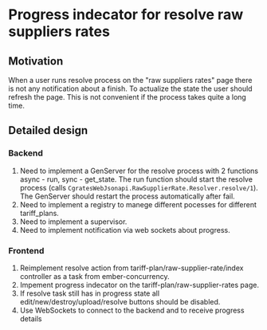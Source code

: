 # Progress indecator for resolve raw suppliers rates

## Motivation

When a user runs resolve process on the "raw suppliers rates" page there is not any notification about a finish.
To actualize the state the user should refresh the page. This is not convenient if the process takes quite a long time.

## Detailed design

### Backend
1. Need to implement a GenServer for the resolve process with 2 functions async - run, sync - get_state.
The run function should start the resolve process (calls `CgratesWebJsonapi.RawSupplierRate.Resolver.resolve/1`).
The GenServer should restart the process automatically after fail.
2. Need to implement a registry to manege different pocesses for different tariff_plans. 
3. Need to implement a supervisor.
4. Need to implement notification via web sockets about progress. 

### Frontend
1. Reimplement resolve action from tariff-plan/raw-supplier-rate/index controller as a task from ember-concurrency.
2. Impement progress indecator on the tariff-plan/raw-supplier-rates page.
3. If resolve task still has in progress state all edit/new/destroy/upload/resolve buttons should be disabled.
4. Use WebSockets to connect to the backend and to receive progress details
